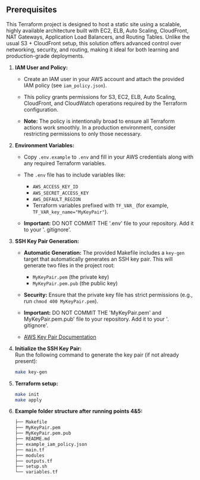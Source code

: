 ## Prerequisites

This Terraform project is designed to host a static site using a scalable, highly available architecture built with EC2, ELB, Auto Scaling, CloudFront, NAT Gateways, Application Load Balancers, and Routing Tables. Unlike the usual S3 + CloudFront setup, this solution offers advanced control over networking, security, and routing, making it ideal for both learning and production-grade deployments.

1. **IAM User and Policy:**  
   - Create an IAM user in your AWS account and attach the provided IAM policy (see `iam_policy.json`).
     
   - This policy grants permissions for S3, EC2, ELB, Auto Scaling, CloudFront, and CloudWatch operations required by the Terraform configuration.
     
   - **Note:** The policy is intentionally broad to ensure all Terraform actions work smoothly. In a production environment, consider restricting permissions to only those necessary.


2. **Environment Variables:**  
   - Copy `.env.example` to `.env` and fill in your AWS credentials along with any required Terraform variables.  
   - The `.env` file has to include variables like:
     - `AWS_ACCESS_KEY_ID`
     - `AWS_SECRET_ACCESS_KEY`
     - `AWS_DEFAULT_REGION`
     - Terraform variables prefixed with `TF_VAR_` (for example, `TF_VAR_key_name="MyKeyPair"`).  

   - **Important:** DO NOT COMMIT THE '.env' file to your repository. Add it to your '. gitignore'.


4. **SSH Key Pair Generation:**  
   - **Automatic Generation:** The provided Makefile includes a `key-gen` target that automatically generates an SSH key pair. This will generate two files in the project root:
     - `MyKeyPair.pem` (the private key)
     - `MyKeyPair.pem.pub` (the public key)
       
   - **Security:** Ensure that the private key file has strict permissions (e.g., run `chmod 400 MyKeyPair.pem`).
   - **Important:** DO NOT COMMIT THE 'MyKeyPair.pem' and MyKeyPair.pem.pub' file to your repository. Add it to your '. gitignore'.

   - [AWS Key Pair Documentation](https://docs.aws.amazon.com/AWSEC2/latest/UserGuide/create-key-pairs.html)


5. **Initialize the SSH Key Pair:**  
   Run the following command to generate the key pair (if not already present):
   ```bash
   make key-gen

6. **Terraform setup:**
   ```bash
   make init
   make apply

7. **Example folder structure after running points 4&5:**
   ```bash
   ├── Makefile
   ├── MyKeyPair.pem
   ├── MyKeyPair.pem.pub
   ├── README.md
   ├── example_iam_policy.json
   ├── main.tf
   ├── modules
   ├── outputs.tf
   ├── setup.sh
   └── variables.tf



